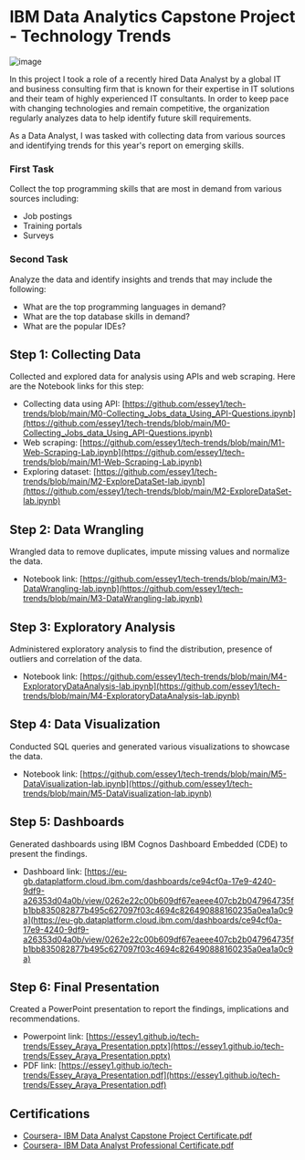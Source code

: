 # IBM Data Analytics Capstone Project - Technology Trends

![image](https://github.com/essey1/tech-trends/assets/111381905/f2490d80-f393-41fc-b1ee-4bd8d20248a8)

In this project I took a role of a recently hired Data Analyst by a global IT and business consulting firm that is known for their expertise in IT solutions and their team of highly experienced IT consultants. In order to keep pace with changing technologies and remain competitive, the organization regularly analyzes data to help identify future skill requirements.

As a Data Analyst, I was tasked with collecting data from various sources and identifying trends for this year's report on emerging skills. 

### First Task

Collect the top programming skills that are most in demand from various sources including:

- Job postings
- Training portals
- Surveys

### Second Task

Analyze the data and identify insights and trends that may include the following:

- What are the top programming languages in demand?
- What are the top database skills in demand?
- What are the popular IDEs?

## Step 1: Collecting Data
Collected and explored data for analysis using APIs and web scraping. Here are the Notebook links for this step:

- Collecting data using API: [https://github.com/essey1/tech-trends/blob/main/M0-Collecting_Jobs_data_Using_API-Questions.ipynb](https://github.com/essey1/tech-trends/blob/main/M0-Collecting_Jobs_data_Using_API-Questions.ipynb)
- Web scraping: [https://github.com/essey1/tech-trends/blob/main/M1-Web-Scraping-Lab.ipynb](https://github.com/essey1/tech-trends/blob/main/M1-Web-Scraping-Lab.ipynb)
- Exploring dataset: [https://github.com/essey1/tech-trends/blob/main/M2-ExploreDataSet-lab.ipynb](https://github.com/essey1/tech-trends/blob/main/M2-ExploreDataSet-lab.ipynb)

## Step 2: Data Wrangling
Wrangled data to remove duplicates, impute missing values and normalize the data.

- Notebook link: [https://github.com/essey1/tech-trends/blob/main/M3-DataWrangling-lab.ipynb](https://github.com/essey1/tech-trends/blob/main/M3-DataWrangling-lab.ipynb)

## Step 3: Exploratory Analysis
Administered exploratory analysis to find the distribution, presence of outliers and correlation of the data.

- Notebook link: [https://github.com/essey1/tech-trends/blob/main/M4-ExploratoryDataAnalysis-lab.ipynb](https://github.com/essey1/tech-trends/blob/main/M4-ExploratoryDataAnalysis-lab.ipynb)

## Step 4: Data Visualization
Conducted SQL queries and generated various visualizations to showcase the data.

- Notebook link: [https://github.com/essey1/tech-trends/blob/main/M5-DataVisualization-lab.ipynb](https://github.com/essey1/tech-trends/blob/main/M5-DataVisualization-lab.ipynb)

## Step 5: Dashboards
Generated dashboards using IBM Cognos Dashboard Embedded (CDE) to present the findings.

- Dashboard link: [https://eu-gb.dataplatform.cloud.ibm.com/dashboards/ce94cf0a-17e9-4240-9df9-a26353d04a0b/view/0262e22c00b609df67eaeee407cb2b047964735fb1bb835082877b495c627097f03c4694c826490888160235a0ea1a0c9a](https://eu-gb.dataplatform.cloud.ibm.com/dashboards/ce94cf0a-17e9-4240-9df9-a26353d04a0b/view/0262e22c00b609df67eaeee407cb2b047964735fb1bb835082877b495c627097f03c4694c826490888160235a0ea1a0c9a)

## Step 6: Final Presentation
Created a PowerPoint presentation to report the findings, implications and recommendations.

- Powerpoint link: [https://essey1.github.io/tech-trends/Essey_Araya_Presentation.pptx](https://essey1.github.io/tech-trends/Essey_Araya_Presentation.pptx)
- PDF link: [https://essey1.github.io/tech-trends/Essey_Araya_Presentation.pdf](https://essey1.github.io/tech-trends/Essey_Araya_Presentation.pdf)

## Certifications

- [Coursera- IBM Data Analyst Capstone Project Certificate.pdf](https://github.com/essey1/tech-trends/files/9592493/Coursera-.IBM.Data.Analyst.Capstone.Project.Certificate.pdf)
- [Coursera- IBM Data Analyst Professional Certificate.pdf](https://github.com/essey1/tech-trends/files/9592492/Coursera-.IBM.Data.Analyst.Professional.Certificate.pdf)
